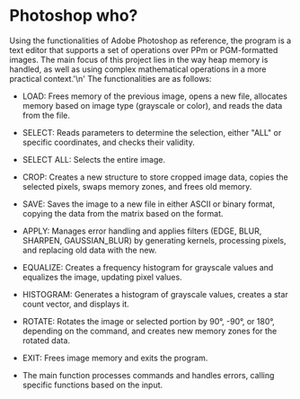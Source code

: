 # Photoshop who?

Using the functionalities of Adobe Photoshop as reference, the program is a text editor that supports a set of operations over PPm or PGM-formatted images.
The main focus of this project lies in the way heap memory is handled, as well as using complex mathematical operations in a more practical context.'\n'
The functionalities are as follows:

* LOAD: Frees memory of the previous image, opens a new file, allocates memory based on image type (grayscale or color), and reads the data from the file.

* SELECT: Reads parameters to determine the selection, either "ALL" or specific coordinates, and checks their validity.

* SELECT ALL: Selects the entire image.

* CROP: Creates a new structure to store cropped image data, copies the selected pixels, swaps memory zones, and frees old memory.

* SAVE: Saves the image to a new file in either ASCII or binary format, copying the data from the matrix based on the format.

* APPLY: Manages error handling and applies filters (EDGE, BLUR, SHARPEN, GAUSSIAN_BLUR) by generating kernels, processing pixels, and replacing old data with the new.

* EQUALIZE: Creates a frequency histogram for grayscale values and equalizes the image, updating pixel values.

* HISTOGRAM: Generates a histogram of grayscale values, creates a star count vector, and displays it.

* ROTATE: Rotates the image or selected portion by 90°, -90°, or 180°, depending on the command, and creates new memory zones for the rotated data.

* EXIT: Frees image memory and exits the program.

* The main function processes commands and handles errors, calling specific functions based on the input.
